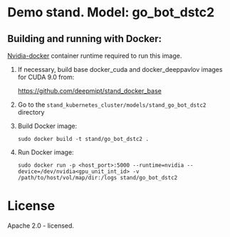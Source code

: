 # Demo stand. Model: go_bot_dstc2

## Building and running with Docker:
[Nvidia-docker](https://github.com/NVIDIA/nvidia-docker) container runtime required to run this image.

1. If necessary, build base docker_cuda and docker_deeppavlov images for CUDA 9.0 from:

   https://github.com/deepmipt/stand_docker_base
  
2. Go to the `stand_kubernetes_cluster/models/stand_go_bot_dstc2` directory

3. Build Docker image:
   ```
   sudo docker build -t stand/go_bot_dstc2 .
   ```
4. Run Docker image:
   ```
   sudo docker run -p <host_port>:5000 --runtime=nvidia --device=/dev/nvidia<gpu_unit_int_id> -v /path/to/host/vol/map/dir:/logs stand/go_bot_dstc2
   ```

# License

Apache 2.0 - licensed.